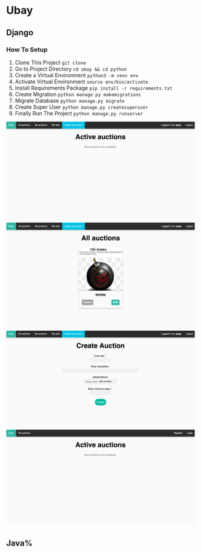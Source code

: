 # Ubay
## Django

### How To Setup
1. Clone This Project `git clone`
2. Go to Project Directory `cd ubay && cd python`
3. Create a Virtual Environment `python3 -m venv env`
4. Activate Virtual Environment `source env/bin/activate`
5. Install Requirements Package `pip install -r requirements.txt`
6. Create Migration `python manage.py makemigrations`
7. Migrate Database `python manage.py migrate`
8. Create Super User `python manage.py createsuperuser`
9. Finally Run The Project `python manage.py runserver`

![](screen/acc.png)
![](screen/all.png)
![](screen/create.png)
![](screen/no-acc.png)

## Java%